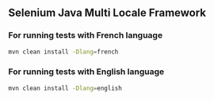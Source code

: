 ## Selenium Java Multi Locale Framework

### For running tests with French language

```zsh
mvn clean install -Dlang=french
```

### For running tests with English language

```zsh
mvn clean install -Dlang=english 
```